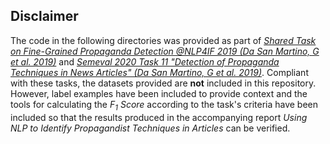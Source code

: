## Disclaimer

The code in the following directories was provided as part of *[Shared Task on Fine-Grained Propaganda Detection @NLP4IF 2019 (Da San Martino, G et al. 2019)](https://propaganda.qcri.org/nlp4if-shared-task/index.html)* and *[Semeval 2020 Task 11 "Detection of Propaganda Techniques in News Articles" (Da San Martino, G et al. 2019)](https://propaganda.qcri.org/semeval2020-task11/index.html)*. Compliant with these tasks, the datasets provided are **not** included in this repository. However, label examples have been included to provide context and the tools for calculating the *F<sub>1</sub> Score* according to the task's criteria have been included so that the results produced in the accompanying report *Using NLP to Identify Propagandist Techniques in Articles* can be verified.
